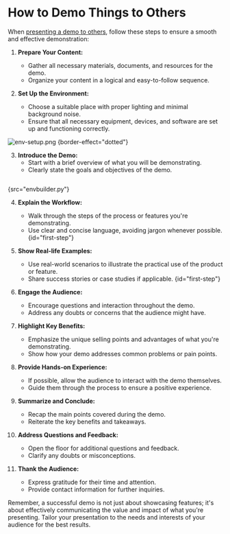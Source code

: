 # How to Demo Things to Others

When [presenting a demo to others](cool.md#anchor), follow these steps to ensure a smooth and effective demonstration:

1. **Prepare Your Content:**
    - Gather all necessary materials, documents, and resources for the demo.
    - Organize your content in a logical and easy-to-follow sequence.

2. **Set Up the Environment:**
    - Choose a suitable place with proper lighting and minimal background noise.
    - Ensure that all necessary equipment, devices, and software are set up and functioning correctly.
   
![env-setup.png](env-setup.png) {border-effect="dotted"}

3. **Introduce the Demo:**
    - Start with a brief overview of what you will be demonstrating.
    - Clearly state the goals and objectives of the demo.

```Python
```
{src="envbuilder.py"}

4. **Explain the Workflow:**
    - Walk through the steps of the process or features you're demonstrating.
    - Use clear and concise language, avoiding jargon whenever possible.
{id="first-step"}

5. **Show Real-life Examples:**
    - Use real-world scenarios to illustrate the practical use of the product or feature.
    - Share success stories or case studies if applicable.
{id="first-step"}

6. **Engage the Audience:**
    - Encourage questions and interaction throughout the demo.
    - Address any doubts or concerns that the audience might have.

7. **Highlight Key Benefits:**
    - Emphasize the unique selling points and advantages of what you're demonstrating.
    - Show how your demo addresses common problems or pain points.

9. **Provide Hands-on Experience:**
    - If possible, allow the audience to interact with the demo themselves.
    - Guide them through the process to ensure a positive experience.

10. **Summarize and Conclude:**
    - Recap the main points covered during the demo.
    - Reiterate the key benefits and takeaways.

11. **Address Questions and Feedback:**
    - Open the floor for additional questions and feedback.
    - Clarify any doubts or misconceptions.

12. **Thank the Audience:**
    - Express gratitude for their time and attention.
    - Provide contact information for further inquiries.

Remember, a successful demo is not just about showcasing features; it's about effectively communicating the value and impact of what you're presenting. Tailor your presentation to the needs and interests of your audience for the best results.
